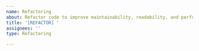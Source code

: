 ```yaml
---
name: Refactoring
about: Refactor code to improve maintainability, readability, and performance
title: '[REFACTOR] '
assignees: ''
type: Refactoring

---
```

